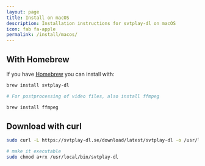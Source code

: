 ```yaml
---
layout: page
title: Install on macOS
description: Installation instructions for svtplay-dl on macOS
icon: fab fa-apple
permalink: /install/macos/
---
```


## With Homebrew <i class="fas fa-folder-open"></i>

If you have [Homebrew](https://brew.sh) you can install with:

```bash
brew install svtplay-dl

# For postprocessing of video files, also install ffmpeg

brew install ffmpeg
```

## Download with curl

```bash
sudo curl -L https://svtplay-dl.se/download/latest/svtplay-dl -o /usr/local/bin/svtplay-dl

# make it executable
sudo chmod a+rx /usr/local/bin/svtplay-dl
```

